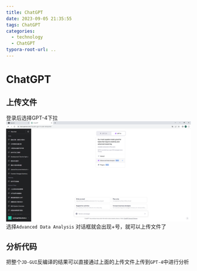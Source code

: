 ```yaml
---
title: ChatGPT
date: 2023-09-05 21:35:55
tags: ChatGPT
categories:
  - technology
  - ChatGPT
typora-root-url: ..
---
```

# ChatGPT
## 上传文件
登录后选择GPT-4下拉
![Advanced Data Analysis](/images/acd7cbed49c9d25e19dc22fd11b918a.png)
选择`Advanced Data Analysis`
对话框就会出现+号，就可以上传文件了

## 分析代码
把整个`JD-GUI`反编译的结果可以直接通过上面的上传文件上传到`GPT-4`中进行分析
